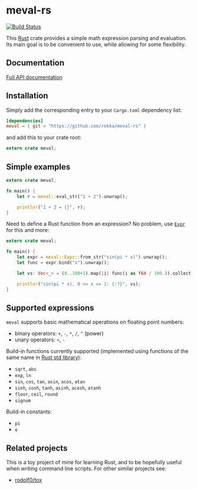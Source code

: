 # meval-rs

[![Build Status](https://travis-ci.org/rekka/meval-rs.svg?branch=master)](https://travis-ci.org/rekka/meval-rs)

This [Rust] crate provides a simple math expression parsing and evaluation. Its main goal is to
be convenient to use, while allowing for some flexibility.

## Documentation

[Full API documentation](http://rekka.github.io/meval-rs/meval/index.html)

## Installation

Simply add the corresponding entry to your `Cargo.toml` dependency list:

```toml
[dependencies]
meval = { git = "https://github.com/rekka/meval-rs" }
```

and add this to your crate root:

```rust
extern crate meval;
```

## Simple examples

```rust
extern crate meval;

fn main() {
    let r = meval::eval_str("1 + 2").unwrap();

    println!("1 + 2 = {}", r);
}
```

Need to define a Rust function from an expression? No problem, use [`Expr`](struct.Expr.html)
for this and more:

```rust
extern crate meval;

fn main() {
    let expr = meval::Expr::from_str("sin(pi * x)").unwrap();
    let func = expr.bind("x").unwrap();

    let vs: Vec<_> = (0..100+1).map(|i| func(i as f64 / 100.)).collect();

    println!("sin(pi * x), 0 <= x <= 1: {:?}", vs);
}
```

## Supported expressions

`meval` supports basic mathematical operations on floating point numbers:

- binary operators: `+`, `-`, `*`, `/`, `^` (power)
- unary operators: `+`, `-`

Build-in functions currently supported (implemented using functions of the same name in [Rust
std library][std-float]):

- `sqrt`, `abs`
- `exp`, `ln`
- `sin`, `cos`, `tan`, `asin`, `acos`, `atan`
- `sinh`, `cosh`, `tanh`, `asinh`, `acosh`, `atanh`
- `floor`, `ceil`, `round`
- `signum`

Build-in constants:

- `pi`
- `e`

## Related projects

This is a toy project of mine for learning Rust, and to be hopefully useful when writing
command line scripts. For other similar projects see:

- [rodolf0/tox](https://github.com/rodolf0/tox)

[Rust]: https://www.rust-lang.org/
[std-float]: http://doc.rust-lang.org/stable/std/primitive.f64.html

